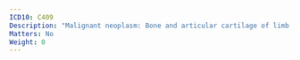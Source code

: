 ```yaml
---
ICD10: C409
Description: "Malignant neoplasm: Bone and articular cartilage of limb, unspecified"
Matters: No
Weight: 0
---
```


